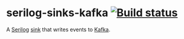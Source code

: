 # serilog-sinks-kafka [![Build status](https://ci.appveyor.com/api/projects/status/34ja7i5rnveewjq8?svg=true)](https://ci.appveyor.com/project/wespday/serilog-sinks-kafka)

A [Serilog](http://serilog.net/) [sink](https://github.com/serilog/serilog/wiki/Provided-Sinks) that writes events to [Kafka](http://kafka.apache.org/).
